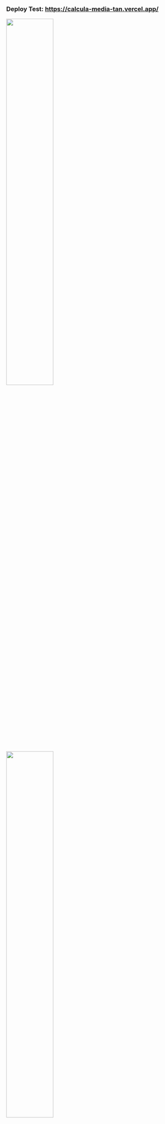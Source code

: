 ### Deploy Test: https://calcula-media-tan.vercel.app/

<div style="width:100%">
  <img src="https://i.imgur.com/iWXACEs.png" style="width:50%">
  <img src="https://i.imgur.com/XZ6HziU.png" style="width:50%">
</div>

# Como Rodar o Projeto

## Instruções

1. Clone o repositório para o seu computador ou faça download dele.

2. Acesse o local onde você salvou o projeto.

3. Abra o arquivo index.html (na pasta do projeto) com o seu navegador.
